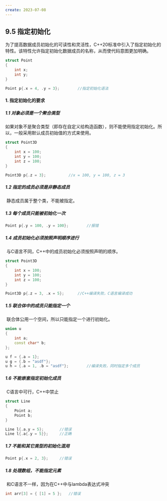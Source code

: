 ```yaml
---
create: 2023-07-08
---
```

## 9.5 指定初始化

​	为了提高数据成员初始化的可读性和灵活性，C++20标准中引入了指定初始化的特性。该特性允许指定初始化数据成员的名称，从而使代码意图更加明确。

```C++
struct Point
{
    int x;
    int y;
}

Point p{.x = 4, .y = 3};		//指定初始化语法
```

#### 1. 指定初始化的要求

##### 1.1 对象必须是一个聚合类型

​	如果对象不是聚合类型（即存在自定义给构造函数），则不能使用指定初始化。所以，一般采用默认成员初始值的方式来使用。

```C++
struct Point3D
{
    int x = 100;
    int y = 100;
    int z = 100;
}

Point3D p{.z = 3};			//x = 100, y = 100, z = 3
```

##### 1.2 指定的成员必须是非静态成员

​	静态成员属于整个类，不能被指定。

##### 1.3 每个成员只能被初始化一次

```C++
Point p{.y = 100, .y = 100};		//报错
```

##### 1.4 成员初始化必须按照声明顺序进行

​	与C语言不同，C++中的成员初始化必须按照声明的顺序。

```C++
struct Point3D
{
    int x = 100;
    int y = 100;
    int z = 100;
}

Point3D p{.z = 3, .x = 5};		//C++编译失败，C语言编译成功			
```

##### 1.5 联合体中的成员只能指定一个

​	联合体公用一个空间，所以只能指定一个进行初始化。

```C++
union u
{
    int a;
    const char* b;
};

u f = {.a = 1};
u g = {.b = "asdf"};
u h = {.a = 1, .b = "asdf"};		//编译失败，同时指定多个成员
```

##### 1.6 不能嵌套指定初始化成员

​	C语言中可行，C++中禁止

```C++
struct Line
{
    Point a;
    Point b;
}

Line l{.a.y = 5};		//错误
Line l{.a{.y = 5}};		//正确
```

##### 1.7 不能和其它类型的初始化混用

```C++
Point p{.x = 2, 3};		//错误
```

##### 1.8 处理数组，不能指定元素

​	和C语言不一样，因为在C++中与lambda表达式冲突

```C++
int arr[3] = { [1] = 5 };	//错误
```

